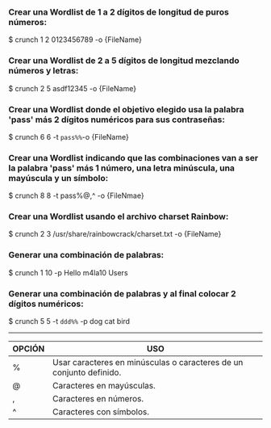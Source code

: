 ### Crear una Wordlist de 1 a 2 dígitos de longitud de puros números:
$ crunch 1 2 0123456789 -o {FileName}
### Crear una Wordlist de 2 a 5 dígitos de longitud mezclando números y letras:
$ crunch 2 5 asdf12345 -o {FileName}
### Crear una Wordlist donde el objetivo elegido usa la palabra 'pass' más 2 dígitos numéricos para sus contraseñas:
$ crunch 6 6 -t `pass%%`-o {FileName}
### Crear una Wordlist indicando que las combinaciones van a ser la palabra 'pass' más 1 número, una letra minúscula, una mayúscula y un símbolo:
$ crunch 8 8 -t pass%@,^ -o {FileNmae}
### Crear una Wordlist usando el archivo charset Rainbow:
$ crunch 2 3 /usr/share/rainbowcrack/charset.txt -o {FileName}
### Generar una combinación de palabras:
$ crunch 1 10 -p Hello m4la10 Users
### Generar una combinación de palabras y al final colocar 2 dígitos numéricos:
$ crunch 5 5 -t `ddd%%` -p dog cat bird
_ _ _ _ _ _ _ _ _ _ _ _ _ _ _ _ _ _ _ _ _ _ _ _ _

| OPCIÓN | USO                                                                 |
| ------ | ------------------------------------------------------------------- |
| %      | Usar caracteres en minúsculas o caracteres de un conjunto definido. |
| @      | Caracteres en mayúsculas.                                           |
| ,      | Caracteres en números.                                              |
| ^      | Caracteres con símbolos.                                            |
